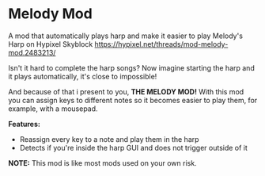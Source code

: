 # Melody Mod
A mod that automatically plays harp and make it easier to play Melody's Harp on Hypixel Skyblock		https://hypixel.net/threads/mod-melody-mod.2483213/

Isn't it hard to complete the harp songs? Now imagine starting the harp and it plays automatically, it's close to impossible!

And because of that i present to you, **THE MELODY MOD!** With this mod you can assign keys to different notes so it becomes easier to play them, for example, with a mousepad.

**Features:**
* Reassign every key to a note and play them in the harp
* Detects if you're inside the harp GUI and does not trigger outside of it

**NOTE:** This mod is like most mods used on your own risk.
